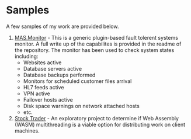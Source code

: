 # Samples

A few samples of my work are provided below.

1. [MAS.Monitor](https://github.com/Michael-Stoner/MAS.Monitor)  - This is a generic plugin-based fault tolerent systems monitor.  A full write up of the capabilites is provided in the readme of the repository.  The monitor has been used to check system states including:
    - Websites active
    - Database servers active
    - Database backups performed
    - Monitors for scheduled customer files arrival
    - HL7 feeds active
    - VPN active
    - Failover hosts active
    - Disk space warnings on network attached hosts
    - etc.
3. [Stock Trader](https://github.com/Michael-Stoner/StockTrader) - An exploratory project to determine if Web Assembly (WASM) multithreading is a viable option for distributing work on client machines.

